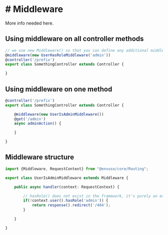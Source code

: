 # # Middleware

More info needed here.


## Using middleware on all controller methods

```typescript
// we use new Middleware() so that you can define any additional middleware data
@middleware(new UserHasRoleMiddleware('admin'))
@controller('/prefix')
export class SomethingController extends Controller {

}
```
## Using middleware on one method
```typescript
@controller('/prefix')
export class SomethingController extends Controller {

    @middleware(new UserIsAdminMiddleware())
    @get('/admin')
    async adminAction() {

    }

}
```
## Middleware structure
```typescript
import {Middleware, RequestContext} from "@envuso/core/Routing";

export class UserIsAdminMiddleware extends Middleware {

    public async handler(context: RequestContext) {

        // hasRole() does not exist in the framework, it's purely an example
        if(!context.user().hasRole('admin')) {
            return response().redirect('/404');
        }

    }

}
```
